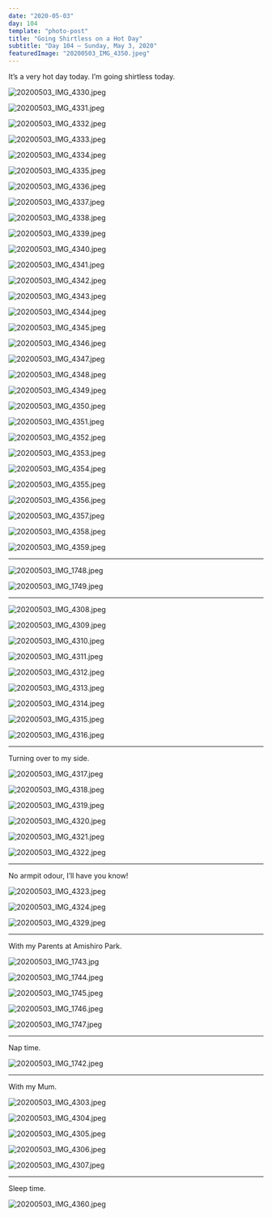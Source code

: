 ```yaml
---
date: "2020-05-03"
day: 104
template: "photo-post"
title: "Going Shirtless on a Hot Day"
subtitle: "Day 104 – Sunday, May 3, 2020"
featuredImage: "20200503_IMG_4350.jpeg"
---
```


It’s a very hot day today. I’m going shirtless today.

![20200503_IMG_4330.jpeg](20200503_IMG_4330.jpeg)

![20200503_IMG_4331.jpeg](20200503_IMG_4331.jpeg)

![20200503_IMG_4332.jpeg](20200503_IMG_4332.jpeg)

![20200503_IMG_4333.jpeg](20200503_IMG_4333.jpeg)

![20200503_IMG_4334.jpeg](20200503_IMG_4334.jpeg)

![20200503_IMG_4335.jpeg](20200503_IMG_4335.jpeg)

![20200503_IMG_4336.jpeg](20200503_IMG_4336.jpeg)

![20200503_IMG_4337.jpeg](20200503_IMG_4337.jpeg)

![20200503_IMG_4338.jpeg](20200503_IMG_4338.jpeg)

![20200503_IMG_4339.jpeg](20200503_IMG_4339.jpeg)

![20200503_IMG_4340.jpeg](20200503_IMG_4340.jpeg)

![20200503_IMG_4341.jpeg](20200503_IMG_4341.jpeg)

![20200503_IMG_4342.jpeg](20200503_IMG_4342.jpeg)

![20200503_IMG_4343.jpeg](20200503_IMG_4343.jpeg)

![20200503_IMG_4344.jpeg](20200503_IMG_4344.jpeg)

![20200503_IMG_4345.jpeg](20200503_IMG_4345.jpeg)

![20200503_IMG_4346.jpeg](20200503_IMG_4346.jpeg)

![20200503_IMG_4347.jpeg](20200503_IMG_4347.jpeg)

![20200503_IMG_4348.jpeg](20200503_IMG_4348.jpeg)

![20200503_IMG_4349.jpeg](20200503_IMG_4349.jpeg)

![20200503_IMG_4350.jpeg](20200503_IMG_4350.jpeg)

![20200503_IMG_4351.jpeg](20200503_IMG_4351.jpeg)

![20200503_IMG_4352.jpeg](20200503_IMG_4352.jpeg)

![20200503_IMG_4353.jpeg](20200503_IMG_4353.jpeg)

![20200503_IMG_4354.jpeg](20200503_IMG_4354.jpeg)

![20200503_IMG_4355.jpeg](20200503_IMG_4355.jpeg)

![20200503_IMG_4356.jpeg](20200503_IMG_4356.jpeg)

![20200503_IMG_4357.jpeg](20200503_IMG_4357.jpeg)

![20200503_IMG_4358.jpeg](20200503_IMG_4358.jpeg)

![20200503_IMG_4359.jpeg](20200503_IMG_4359.jpeg)

<hr />

![20200503_IMG_1748.jpeg](20200503_IMG_1748.jpeg)

![20200503_IMG_1749.jpeg](20200503_IMG_1749.jpeg)

<hr />

![20200503_IMG_4308.jpeg](20200503_IMG_4308.jpeg)

![20200503_IMG_4309.jpeg](20200503_IMG_4309.jpeg)

![20200503_IMG_4310.jpeg](20200503_IMG_4310.jpeg)

![20200503_IMG_4311.jpeg](20200503_IMG_4311.jpeg)

![20200503_IMG_4312.jpeg](20200503_IMG_4312.jpeg)

![20200503_IMG_4313.jpeg](20200503_IMG_4313.jpeg)

![20200503_IMG_4314.jpeg](20200503_IMG_4314.jpeg)

![20200503_IMG_4315.jpeg](20200503_IMG_4315.jpeg)

![20200503_IMG_4316.jpeg](20200503_IMG_4316.jpeg)

<hr />

Turning over to my side.

![20200503_IMG_4317.jpeg](20200503_IMG_4317.jpeg)

![20200503_IMG_4318.jpeg](20200503_IMG_4318.jpeg)

![20200503_IMG_4319.jpeg](20200503_IMG_4319.jpeg)

![20200503_IMG_4320.jpeg](20200503_IMG_4320.jpeg)

![20200503_IMG_4321.jpeg](20200503_IMG_4321.jpeg)

![20200503_IMG_4322.jpeg](20200503_IMG_4322.jpeg)

<hr />

No armpit odour, I’ll have you know!

![20200503_IMG_4323.jpeg](20200503_IMG_4323.jpeg)

![20200503_IMG_4324.jpeg](20200503_IMG_4324.jpeg)

![20200503_IMG_4329.jpeg](20200503_IMG_4329.jpeg)

<hr />

With my Parents at Amishiro Park.

![20200503_IMG_1743.jpg](20200503_IMG_1743.jpg)

![20200503_IMG_1744.jpeg](20200503_IMG_1744.jpeg)

![20200503_IMG_1745.jpeg](20200503_IMG_1745.jpeg)

![20200503_IMG_1746.jpeg](20200503_IMG_1746.jpeg)

![20200503_IMG_1747.jpeg](20200503_IMG_1747.jpeg)

<hr />

Nap time.

![20200503_IMG_1742.jpeg](20200503_IMG_1742.jpeg)

<hr />

With my Mum.

![20200503_IMG_4303.jpeg](20200503_IMG_4303.jpeg)

![20200503_IMG_4304.jpeg](20200503_IMG_4304.jpeg)

![20200503_IMG_4305.jpeg](20200503_IMG_4305.jpeg)

![20200503_IMG_4306.jpeg](20200503_IMG_4306.jpeg)

![20200503_IMG_4307.jpeg](20200503_IMG_4307.jpeg)

<hr />

Sleep time.

![20200503_IMG_4360.jpeg](20200503_IMG_4360.jpeg)
